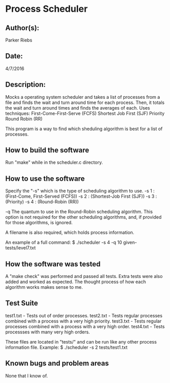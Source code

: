 # Process Scheduler

## Author(s):

Parker Riebs


## Date:

4/7/2016

## Description:

Mocks a operating system scheduler and takes a list of processes
from a file and finds the wait and turn around time for each
process. Then, it totals the wait and turn around times and finds the
averages of each.
Uses techniques:
First-Come-First-Serve (FCFS)
Shortest Job First (SJF)
Priority
Round Robin (RR)

This program is a way to find which sheduling algorithm is best for
a list of processes.

## How to build the software

Run "make" while in the scheduler.c directory.

## How to use the software

Specify the "-s" which is the type of scheduling algorithm to use.
-s 1 : (First-Come, First-Served (FCFS))
-s 2 : (Shortest-Job First (SJF))
-s 3 : (Priority)
-s 4 : (Round-Robin (RR))

-q
The quantum to use in the Round-Robin scheduling algorithm. This option is 
not required for the other scheduling algorithms, and, if provided for those 
algorithms, is ignored.

A filename is also required, which holds process information.

An example of a full command:
$ ./scheduler -s 4 -q 10 given-tests/level7.txt

## How the software was tested

A "make check" was performed and passed all tests. Extra tests were also 
added and worked as expected. The thought process of how each algorithm works
makes sense to me.

## Test Suite

test1.txt - Tests out of order processes.
test2.txt - Tests regular processes combined with a process with a very 
			high priority.
test3.txt - Tests regular processes combined with a process with a very 
			high order.
test4.txt - Tests processses with many very high orders.

These files are located in "tests/" and can be run like any other process
information file.
Example: 
$ ./scheduler -s 2 tests/test1.txt

## Known bugs and problem areas

None that I know of.
